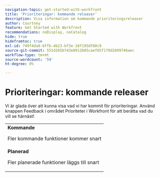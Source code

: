 ```yaml
---
navigation-topic: get-started-with-workfront
title: 'Prioriteringar: kommande releaser'
description: Visa information om kommande prioriteringsreleaser
author: Courtney
feature: Get Started with Workfront
recommendations: noDisplay, noCatalog
hide: true
hidefromtoc: true
exl-id: 749f4da8-6ffb-4b23-bf3e-18f195df80c9
source-git-commit: 551d285b743e0912b05caef65f170d2699746aec
workflow-type: tm+mt
source-wordcount: '59'
ht-degree: 0%

---
```


# Prioriteringar: kommande releaser

Vi är glada över att kunna visa vad vi har kommit för prioriteringar. Använd knappen Feedback i området Prioriteter i Workfront för att berätta vad du vill se härnäst!

<table>
  <tr>
    <td><strong>Kommande</strong>
   <p>Fler kommande funktioner kommer snart</p>
    </td>
  </tr>
  <tr>
    <td><strong>Planerad</strong>
<p>Fler planerade funktioner läggs till snart</p>
    </td>
  </tr>
</table>
